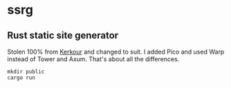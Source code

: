 # ssrg

## Rust static site generator

Stolen 100% from [Kerkour](https://kerkour.com/rust-static-site-generator) and changed to suit. I added Pico and used Warp instead of Tower and Axum. That's about all the differences.

```
mkdir public
cargo run
```
